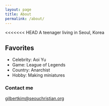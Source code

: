 ```yaml
---
layout: page
title: About
permalink: /about/
---
```


<<<<<<< HEAD
A teenager living in Seoul, Korea

## Favorites

* Celebrity: Aoi Yu
* Game: League of Legends
* Country: Anarchist
* Hobby: Making miniatures

### Contact me

[gilbertkim@seouchristian.org](mailto:gilbertkim@seouchristian.org)
